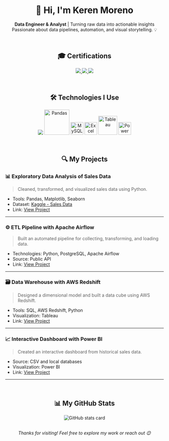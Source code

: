 <!-- Header -->
<h1 align="center">
  👋 Hi, I'm Keren Moreno
</h1>

<p align="center">
  <b>Data Engineer & Analyst</b> | Turning raw data into actionable insights  
  <br/>
  Passionate about data pipelines, automation, and visual storytelling. 💡
</p>

<br/>

<!-- Certifications -->
<h2 align="center">🎓 Certifications</h2>
<p  align="center">
  <a href="https://www.credly.com/badges/f8d23cac-187c-49c5-aa6c-10c68c4ac085?source=linked_in_profile" target="_blank">
    <img src="https://img.shields.io/badge/AZ--900-Microsoft-0078D4?style=for-the-badge&logo=microsoft&logoColor=white" />
  </a>
  <a href="https://learn.microsoft.com/en-us/users/kerenmoreno-5158/credentials/a9d690d9f0b2a8fc?ref=https%3A%2F%2Fwww.linkedin.com%2F" target="_blank">
    <img src="https://img.shields.io/badge/DP--900-Microsoft-0078D4?style=for-the-badge&logo=microsoft&logoColor=white" />
  </a>
  <a href="https://learn.microsoft.com/en-us/users/kerenmoreno-5158/credentials/754a633b777f6508?ref=https%3A%2F%2Fwww.linkedin.com%2F" target="_blank">
    <img src="https://img.shields.io/badge/AI--900-Microsoft-0078D4?style=for-the-badge&logo=microsoft&logoColor=white" />
  </a>
</p>
<br/>
<!-- Skills Section -->
<h2 align="center">🛠️ Technologies I Use</h2>
<p align="center">
  <img src="https://skillicons.dev/icons?i=python,git,docker,aws,azure,gcp" />
  <img src="https://upload.wikimedia.org/wikipedia/commons/e/ed/Pandas_logo.svg" width="80px" title="Pandas"/>
  <!-- MySQL -->
  <img src="https://cdn.jsdelivr.net/gh/devicons/devicon/icons/mysql/mysql-original.svg" width="40px" title="MySQL"/>
  <!-- Excel -->
  <img src="https://img.icons8.com/color/48/000000/microsoft-excel-2019--v1.png" width="40px" title="Excel"/>
  <!-- Tableau -->
  <img src="https://upload.wikimedia.org/wikipedia/commons/4/4b/Tableau_Logo.png" width="60px" title="Tableau"/>
  <!-- Power BI -->
  <img src="https://img.icons8.com/color/48/000000/power-bi.png" width="40px" title="Power BI"/>
</p>

<br/>

<!-- Projects Section -->
<h2 align="center">🔍 My Projects</h2>

### 📊 Exploratory Data Analysis of Sales Data 

> Cleaned, transformed, and visualized sales data using Python.
- Tools: Pandas, Matplotlib, Seaborn
- Dataset: [Kaggle - Sales Data](https://www.kaggle.com/dataset/sales-data-sample) 
- Link: [View Project](https://github.com/kerenmoreno/projeto-analise-vendas) 

---

### ⚙️ ETL Pipeline with Apache Airflow

> Built an automated pipeline for collecting, transforming, and loading data.
- Technologies: Python, PostgreSQL, Apache Airflow
- Source: Public API
- Link: [View Project](https://github.com/kerenmoreno/pipeline-airflow) 

---

### 🗃️ Data Warehouse with AWS Redshift

> Designed a dimensional model and built a data cube using AWS Redshift.
- Tools: SQL, AWS Redshift, Python
- Visualization: Tableau
- Link: [View Project](https://github.com/kerenmoreno/data-warehouse-redshift) 

---

### 📈 Interactive Dashboard with Power BI

> Created an interactive dashboard from historical sales data.
- Source: CSV and local databases
- Visualization: Power BI
- Link: [View Project](https://github.com/kerenmoreno/dashboard-powerbi) 

---

<br/>

<!-- GitHub Stats -->
<h2 align="center">📊 My GitHub Stats</h2>

<div align="center">
  <img src="https://github-readme-stats.vercel.app/api?username=kerenmoreno16&show_icons=true&theme=radical" alt="GitHub stats card"/>
</div>

<br/>

<!-- Footer -->
<div align="center">
  <p><i>Thanks for visiting! Feel free to explore my work or reach out 😊</i></p>
</div>
